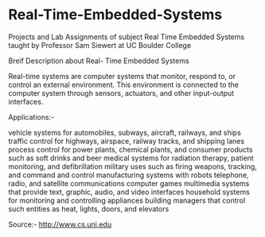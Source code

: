 # Real-Time-Embedded-Systems

Projects and Lab Assignments of subject Real Time Embedded Systems taught by Professor Sam Siewert at UC Boulder College

Breif Description about Real- Time Embedded Systems

Real-time systems are computer systems that monitor, respond to, or control an external environment. This environment is connected to the computer system through sensors, actuators, and other input-output interfaces.

Applications:-

vehicle systems for automobiles, subways, aircraft, railways, and ships
traffic control for highways, airspace, railway tracks, and shipping lanes
process control for power plants, chemical plants, and consumer products such as soft drinks and beer
medical systems for radiation therapy, patient monitoring, and defibrillation
military uses such as firing weapons, tracking, and command and control
manufacturing systems with robots
telephone, radio, and satellite communications
computer games
multimedia systems that provide text, graphic, audio, and video interfaces
household systems for monitoring and controlling appliances
building managers that control such entities as heat, lights, doors, and elevators

Source:- http://www.cs.uni.edu